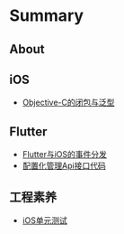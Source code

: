 # Summary

## About


## iOS
* [Objective-C的闭包与泛型](./iOS/ClosureAndGeneric.md)


## Flutter
<!-- * [Flutter的利与弊](./Flutter/1-1.md)
* [Flutter是怎么展示界面的](./Flutter/ui.md) -->
* [Flutter与iOS的事件分发](./Flutter/gesture.md)
* [配置化管理Api接口代码](./Flutter/jrs.md)


## 工程素养
* [iOS单元测试](./CleanCoder/iOS-Unit-Testing.md)


<!-- ## 解决方案 -->

